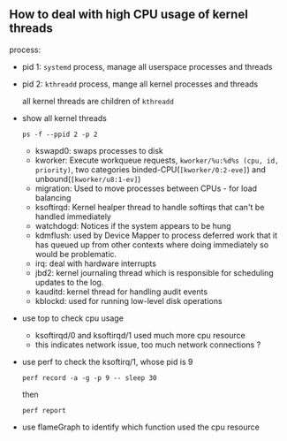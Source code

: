 How to deal with high CPU usage of kernel threads
---

process:
- pid 1: `systemd` process, manage all userspace processes and threads
- pid 2: `kthreadd` process, mange all kernel processes and threads


  all kernel threads are children of `kthreadd`

- show all kernel threads
  ```
  ps -f --ppid 2 -p 2
  ```
  - kswapd0: swaps processes to disk
  - kworker: Execute workqueue requests, `kworker/%u:%d%s (cpu, id, priority)`, two categories binded-CPU(`[kworker/0:2-eve]`) and unbound(`[kworker/u8:1-ev]`)
  - migration: Used to move processes between CPUs - for load balancing
  - ksoftirqd: Kernel healper thread to handle softirqs that can't be handled immediately
  - watchdogd: Notices if the system appears to be hung
  - kdmflush: used by Device Mapper to process deferred work that it has queued up from other contexts where doing immediately so would be problematic.
  - irq: deal with hardware interrupts
  - jbd2: kernel journaling thread which is responsible for scheduling updates to the log.
  - kauditd: kernel thread for handling audit events
  - kblockd: used for running low-level disk operations
- use top to check cpu usage
  - ksoftirqd/0 and ksoftirqd/1 used much more cpu resource
  - this indicates network issue, too much network connections ? 
- use perf to check the ksoftirq/1, whose pid is 9
  ```
  perf record -a -g -p 9 -- sleep 30
  ```
  then 
  ```
  perf report
  ```

- use flameGraph to identify  which function used the cpu resource

